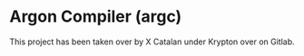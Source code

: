 # Argon Compiler (argc)

This project has been taken over by X Catalan under Krypton over on Gitlab.
